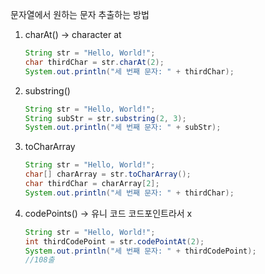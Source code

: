 문자열에서 원하는 문자 추출하는 방법

1. charAt()   -> character at
   
   ```java
   String str = "Hello, World!";
   char thirdChar = str.charAt(2);
   System.out.println("세 번째 문자: " + thirdChar);
   ```

2. substring()
   
   ```java
   String str = "Hello, World!";
   String subStr = str.substring(2, 3);
   System.out.println("세 번째 문자: " + subStr);
   ```

3. toCharArray
   
   ```java
   String str = "Hello, World!";
   char[] charArray = str.toCharArray();
   char thirdChar = charArray[2];
   System.out.println("세 번째 문자: " + thirdChar);
   ```

4. codePoints() -> 유니 코드 코드포인트라서 x 
   
   ```java
   String str = "Hello, World!";
   int thirdCodePoint = str.codePointAt(2);
   System.out.println("세 번째 문자: " + thirdCodePoint);
   //108출
   ```
